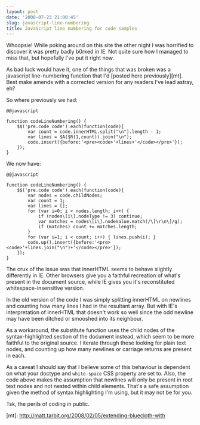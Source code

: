 ```yaml
---
layout: post
date: '2008-07-23 21:00:45'
slug: javascript-line-numbering
title: JavaScript line numbering for code samples
---
```


Whoopsie! While poking around on this site the other night I was horrified to discover it was pretty badly b0rked in IE. Not quite sure how I managed to miss that, but hopefully I've put it right now.

As bad luck would have it, one of the things that was broken was a javascript line-numbering function that I'd \[posted here previously\]\[mt\]. Best make amends with a corrected version for any readers I've lead astray, eh?

So where previously we had:

	@@javascript

	function codeLineNumbering() {
	    $$('pre.code code').each(function(code){
	        var count = code.innerHTML.split("\n").length - 1;
	        var lines = $A($R(1,count)).join("\n");
	        code.insert({before:'<pre><code>'+lines+'</code></pre>'});
	    });
	}

We now have:


	@@javascript
	
	function codeLineNumbering() {
		$$('pre.code code').each(function(code){
			var nodes = code.childNodes;
			var count = 1;
			var lines = [];
			for (var i=0; i < nodes.length; i++) {
				if (nodes\[i\].nodeType != 3) continue;
				var matches = nodes\[i\].nodeValue.match(/\[\r\n\]/g);
				if (matches) count += matches.length;
			}
			for (var i=1; i < count; i++) { lines.push(i); }
			code.up().insert({before:'<pre><code>'+lines.join("\n")+'</code></pre>'});
		});
	}

The crux of the issue was that innerHTML seems to behave slightly differently in IE. Other browsers give you a faithful recreation of what's present in the document source, while IE gives you it's reconstituted whitespace-insensitive version. 

In the old version of the code I was simply splitting innerHTML on newlines and counting how many lines I had in the resultant array. But with IE's interpretation of innerHTML that doesn't work so well since the odd newline may have been ditched or smooshed into its neighbour.

As a workaround, the substitute function uses the child nodes of the syntax-highlighted section of the document instead, which seem to be more faithful to the original source. I iterate through these looking for plain text nodes, and counting up how many newlines or carriage returns are present in each.

As a caveat I should say that I believe some of this behaviour is dependent on what your doctype and `white-space` CSS property are set to. Also, the code above makes the assumption that newlines will only be present in root text nodes and not nested within child elements. That's a safe assumption given the method of syntax highlighting I'm using, but it may not be for you.

Tsk, the perils of coding in public.


\[mt\]: http://matt.tarbit.org/2008/02/05/extending-bluecloth-with
